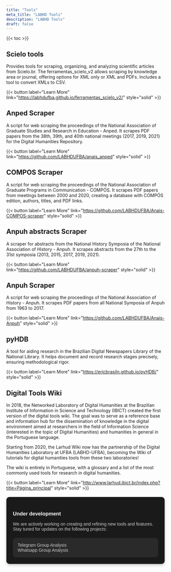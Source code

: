 ```yaml
---
title: "Tools"
meta_title: "LABHD Tools"
description: "LABHD Tools"
draft: false
---
```

<style>
    :target::before {
        content: "";
        display: block;
        height: 120px;
        margin-top: -120px;
        visibility: hidden;
    }
    .btn {
        display: inline-block;
        padding: 8px 12px;
        margin: 5px 0;
        background-color: black;
        color: white;
        text-decoration: none;
        border-radius: 7px;
        font-family: Arial, sans-serif;
        font-size: 14px;
    }
    .btn:hover {
        background-color: #858585;
    }
    .upcoming-tools {
        padding: 20px;
        margin-top: 20px;
        border: 1px solid #444;
        background-color: #1a1a1a;
        border-radius: 10px;
        box-shadow: 0 4px 8px rgba(0, 0, 0, 0.2);
    }
    .upcoming-tools h3 {
        font-family: Arial, sans-serif;
        color: #f9f9f9;
        margin-bottom: 15px;
    }
    .upcoming-tools p {
        font-family: Arial, sans-serif;
        color: #cccccc;
        margin-bottom: 20px;
    }
    .highlight-box {
        background-color: #2a2a2a;
        padding: 15px;
        border-radius: 10px;
        font-family: Arial, sans-serif;
        color: #cccccc;
    }
    .highlight-box p {
        margin: 0;
    }
    @media (prefers-color-scheme: dark) {
        .highlight-box {
            background-color: #333333;
            color: #f9f9f9;
        }
        .upcoming-tools {
            background-color: #1a1a1a;
            border: 1px solid #444444;
        }
        .upcoming-tools h3, .upcoming-tools p {
            color: #f9f9f9;
        }
    }
</style>
{{< toc >}}

## Scielo tools

Provides tools for scraping, organizing, and analyzing scientific articles from Scielo.br. The ferramentas_scielo_v2 allows scraping by knowledge area or journal, offering options for XML only or XML and PDFs. Includes a tool to convert XMLs to CSV.

{{< button label="Learn More" link="https://labhdufba.github.io/ferramentas_scielo_v2/" style="solid" >}}

## Anped Scraper

A script for web scraping the proceedings of the National Association of Graduate Studies and Research in Education - Anped. It scrapes PDF papers from the 38th, 39th, and 40th national meetings (2017, 2019, 2021) for the Digital Humanities Repository.

{{< button label="Learn More" link="https://github.com/LABHDUFBA/anais_anped" style="solid" >}}

## COMPOS Scraper

A script for web scraping the proceedings of the National Association of Graduate Programs in Communication - COMPÓS. It scrapes PDF papers from meetings between 2000 and 2020, creating a database with COMPÓS edition, authors, titles, and PDF links.

{{< button label="Learn More" link="https://github.com/LABHDUFBA/Anais-COMPOS-scraper" style="solid" >}}

## Anpuh abstracts Scraper

A scraper for abstracts from the National History Symposia of the National Association of History - Anpuh. It scrapes abstracts from the 27th to the 31st symposia (2013, 2015, 2017, 2019, 2021).

{{< button label="Learn More" link="https://github.com/LABHDUFBA/anpuh-scraper" style="solid" >}}

## Anpuh Scraper

A script for web scraping the proceedings of the National Association of History - Anpuh. It scrapes PDF papers from all National Symposia of Anpuh from 1963 to 2017.

{{< button label="Learn More" link="https://github.com/LABHDUFBA/Anais-Anpuh" style="solid" >}}

## pyHDB

A tool for aiding research in the Brazilian Digital Newspapers Library of the National Library. It helps document and record research stages precisely, ensuring methodological rigor.

{{< button label="Learn More" link="https://ericbrasiln.github.io/pyHDB/" style="solid" >}}

## Digital Tools Wiki

In 2018, the Networked Laboratory of Digital Humanities at the Brazilian Institute of Information in Science and Technology (IBICT) created the first version of the digital tools wiki. The goal was to serve as a reference base and information hub for the dissemination of knowledge in the digital environment aimed at researchers in the field of Information Science (interested in the topic of Digital Humanities) and humanities in general in the Portuguese language.

Starting from 2020, the Larhud Wiki now has the partnership of the Digital Humanities Laboratory at UFBA (LABHD-UFBA), becoming the Wiki of tutorials for digital humanities tools from these two laboratories!

The wiki is entirely in Portuguese, with a glossary and a list of the most commonly used tools for research in digital humanities.

{{< button label="Learn More" link="http://www.larhud.ibict.br/index.php?title=Página_principal" style="solid" >}}

<div class="upcoming-tools">
    <h3>Under development</h3>
    <p>We are actively working on creating and refining new tools and features. Stay tuned for updates on the following projects:</p>
    <div class="highlight-box">
        <p>Telegram Group Analysis</p>
        <p>Whatsapp Group Analysis</p>
    </div>
</div>
